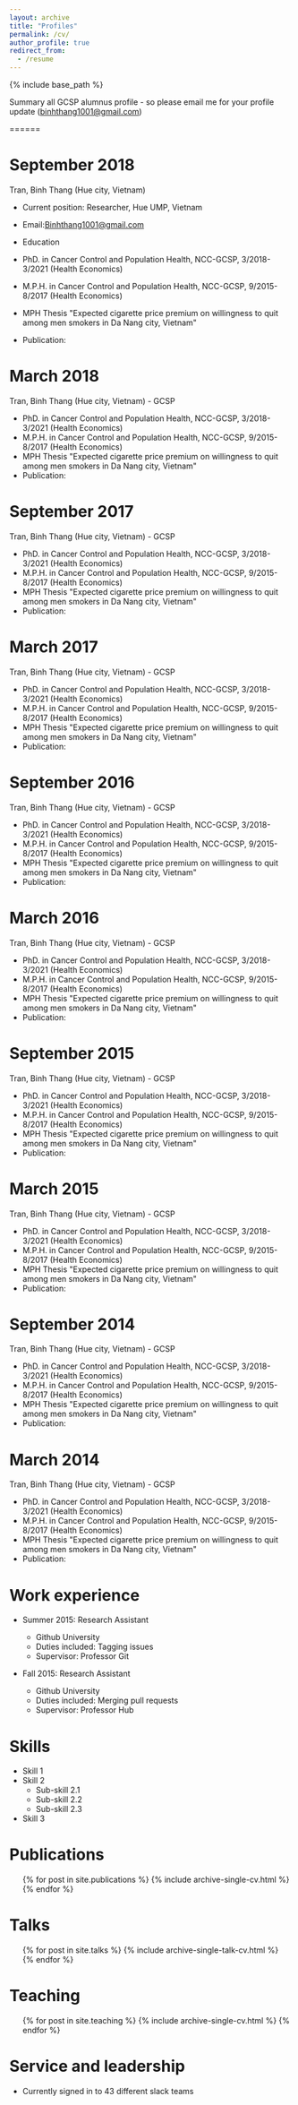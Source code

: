 ```yaml
---
layout: archive
title: "Profiles"
permalink: /cv/
author_profile: true
redirect_from:
  - /resume
---
```


{% include base_path %}

Summary all GCSP alumnus profile - so please email me for your profile update (binhthang1001@gmail.com)

======



September 2018
======
Tran, Binh Thang (Hue city, Vietnam)
  * Current position: Researcher, Hue UMP, Vietnam
  * Email:Binhthang1001@gmail.com
  
* Education
 * PhD. in Cancer Control and Population Health, NCC-GCSP, 3/2018-3/2021  (Health Economics)
 * M.P.H. in Cancer Control and Population Health, NCC-GCSP, 9/2015-8/2017  (Health Economics)
 * MPH Thesis "Expected cigarette price premium on willingness to quit among men smokers in Da Nang city, Vietnam"
 * Publication:

March 2018
======
Tran, Binh Thang (Hue city, Vietnam) - GCSP
* PhD. in Cancer Control and Population Health, NCC-GCSP, 3/2018-3/2021  (Health Economics)
* M.P.H. in Cancer Control and Population Health, NCC-GCSP, 9/2015-8/2017  (Health Economics)
 * MPH Thesis "Expected cigarette price premium on willingness to quit among men smokers in Da Nang city, Vietnam"
 * Publication:


September 2017
======
Tran, Binh Thang (Hue city, Vietnam) - GCSP
* PhD. in Cancer Control and Population Health, NCC-GCSP, 3/2018-3/2021  (Health Economics)
* M.P.H. in Cancer Control and Population Health, NCC-GCSP, 9/2015-8/2017  (Health Economics)
 * MPH Thesis "Expected cigarette price premium on willingness to quit among men smokers in Da Nang city, Vietnam"
 * Publication:

March 2017
======
Tran, Binh Thang (Hue city, Vietnam) - GCSP
* PhD. in Cancer Control and Population Health, NCC-GCSP, 3/2018-3/2021  (Health Economics)
* M.P.H. in Cancer Control and Population Health, NCC-GCSP, 9/2015-8/2017  (Health Economics)
 * MPH Thesis "Expected cigarette price premium on willingness to quit among men smokers in Da Nang city, Vietnam"
 * Publication:


September 2016
======
Tran, Binh Thang (Hue city, Vietnam) - GCSP
* PhD. in Cancer Control and Population Health, NCC-GCSP, 3/2018-3/2021  (Health Economics)
* M.P.H. in Cancer Control and Population Health, NCC-GCSP, 9/2015-8/2017  (Health Economics)
 * MPH Thesis "Expected cigarette price premium on willingness to quit among men smokers in Da Nang city, Vietnam"
 * Publication:

March 2016
======
Tran, Binh Thang (Hue city, Vietnam) - GCSP
* PhD. in Cancer Control and Population Health, NCC-GCSP, 3/2018-3/2021  (Health Economics)
* M.P.H. in Cancer Control and Population Health, NCC-GCSP, 9/2015-8/2017  (Health Economics)
 * MPH Thesis "Expected cigarette price premium on willingness to quit among men smokers in Da Nang city, Vietnam"
 * Publication:


September 2015
======
Tran, Binh Thang (Hue city, Vietnam) - GCSP
* PhD. in Cancer Control and Population Health, NCC-GCSP, 3/2018-3/2021  (Health Economics)
* M.P.H. in Cancer Control and Population Health, NCC-GCSP, 9/2015-8/2017  (Health Economics)
 * MPH Thesis "Expected cigarette price premium on willingness to quit among men smokers in Da Nang city, Vietnam"
 * Publication:

March 2015
======
Tran, Binh Thang (Hue city, Vietnam) - GCSP
* PhD. in Cancer Control and Population Health, NCC-GCSP, 3/2018-3/2021  (Health Economics)
* M.P.H. in Cancer Control and Population Health, NCC-GCSP, 9/2015-8/2017  (Health Economics)
 * MPH Thesis "Expected cigarette price premium on willingness to quit among men smokers in Da Nang city, Vietnam"
 * Publication:


September 2014
======
Tran, Binh Thang (Hue city, Vietnam) - GCSP
* PhD. in Cancer Control and Population Health, NCC-GCSP, 3/2018-3/2021  (Health Economics)
* M.P.H. in Cancer Control and Population Health, NCC-GCSP, 9/2015-8/2017  (Health Economics)
 * MPH Thesis "Expected cigarette price premium on willingness to quit among men smokers in Da Nang city, Vietnam"
 * Publication:

March 2014
======
Tran, Binh Thang (Hue city, Vietnam) - GCSP
* PhD. in Cancer Control and Population Health, NCC-GCSP, 3/2018-3/2021  (Health Economics)
* M.P.H. in Cancer Control and Population Health, NCC-GCSP, 9/2015-8/2017  (Health Economics)
 * MPH Thesis "Expected cigarette price premium on willingness to quit among men smokers in Da Nang city, Vietnam"
 * Publication:


Work experience
======
* Summer 2015: Research Assistant
  * Github University
  * Duties included: Tagging issues
  * Supervisor: Professor Git

* Fall 2015: Research Assistant
  * Github University
  * Duties included: Merging pull requests
  * Supervisor: Professor Hub
  
Skills
======
* Skill 1
* Skill 2
  * Sub-skill 2.1
  * Sub-skill 2.2
  * Sub-skill 2.3
* Skill 3

Publications
======
  <ul>{% for post in site.publications %}
    {% include archive-single-cv.html %}
  {% endfor %}</ul>
  
Talks
======
  <ul>{% for post in site.talks %}
    {% include archive-single-talk-cv.html %}
  {% endfor %}</ul>
  
Teaching
======
  <ul>{% for post in site.teaching %}
    {% include archive-single-cv.html %}
  {% endfor %}</ul>
  
Service and leadership
======
* Currently signed in to 43 different slack teams
